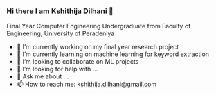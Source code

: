 ### Hi there I am Kshithija Dilhani 👋

Final Year Computer Engineering Undergraduate from Faculty of Engineering, University of Peradeniya 


- 🔭 I’m currently working on my final year research project
- 🌱 I’m currently learning on machine learning for keyword extraction 
- 👯 I’m looking to collaborate on ML projects
- 🤔 I’m looking for help with ...
- 💬 Ask me about ...
- 📫 How to reach me: kshithija.dilhani@gmail.com


<!--
**kshithi/kshithi** is a ✨ _special_ ✨ repository because its `README.md` (this file) appears on your GitHub profile.

Here are some ideas to get you started:

- 🔭 I’m currently working on my final year research project
- 🌱 I’m currently learning on NLP 
- 👯 I’m looking to collaborate on ...
- 🤔 I’m looking for help with ...
- 💬 Ask me about ...
- 📫 How to reach me: ...
- 😄 Pronouns: ...
- ⚡ Fun fact: ...
-->
